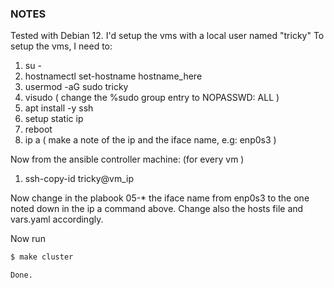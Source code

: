 ### NOTES

Tested with Debian 12. I'd setup the vms with a local user named "tricky"
To setup the vms, I need to:
1. su -
2. hostnamectl set-hostname hostname_here
3. usermod -aG sudo tricky
4. visudo ( change the %sudo group entry to NOPASSWD: ALL )
5. apt install -y ssh
6. setup static ip
7. reboot
8. ip a
( make a note of the ip and the iface name, e.g: enp0s3 )

Now from the ansible controller machine:
(for every vm )
1. ssh-copy-id tricky@vm_ip

Now change in the plabook 05-* the iface name from enp0s3 to the one noted down in the ip a command above. Change also the hosts file and vars.yaml accordingly.

Now run 
```bash
$ make cluster

Done.

